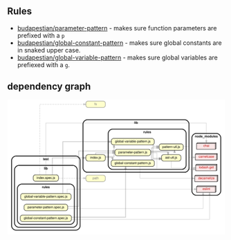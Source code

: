 ## Rules

- [budapestian/parameter-pattern](rules/parameter-pattern.md) - makes sure function parameters are prefixed with a `p`
- [budapestian/global-constant-pattern](rules/global-constant-pattern.md) - makes sure global constants are in snaked
  upper case.
- [budapestian/global-variable-pattern](rules/global-variable-pattern.md) - makes sure global variables are prefiexed with a `g`.

## dependency graph

[![dependency-graph.svg](dependency-graph.svg)](https://sverweij.github.io/eslint-plugin-budapestian/dependency-graph.html)
